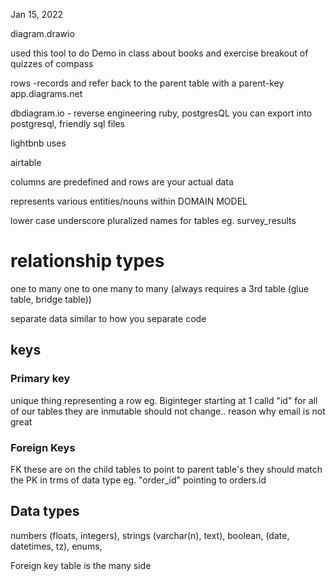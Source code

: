 <!-- @format -->

Jan 15, 2022

diagram.drawio

used this tool to do Demo in class about books and exercise breakout of quizzes of compass

rows -records and refer back to the parent table with a parent-key
app.diagrams.net

dbdiagram.io - reverse engineering ruby, postgresQL
you can export into postgresql, friendly sql files

lightbnb uses

airtable

columns are predefined and rows are your actual data

represents various entities/nouns within DOMAIN MODEL

lower case underscore pluralized names for tables
eg. survey_results

# relationship types

one to many
one to one
many to many (always requires a 3rd table (glue table, bridge table))

separate data similar to how you separate code

## keys

### Primary key

unique thing representing a row
eg. Biginteger starting at 1 calld "id" for all of our tables
they are inmutable should not change.. reason why email is not great

### Foreign Keys

FK these are on the child tables to point to parent table's they should match the PK in trms of data type eg. "order_id" pointing to orders.id

## Data types

numbers (floats, integers), strings (varchar(n), text), boolean, (date, datetimes, tz), enums,

Foreign key table is the many side
